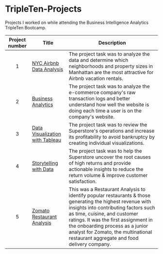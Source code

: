 # TripleTen-Projects
Projects I worked on while attending the Business Intelligence Analytics TripleTen Bootcamp.

| Project number | Title | Description |
| :-----------: | ----------- |----------- |
| 1 | [NYC Airbnb Data Analysis](https://docs.google.com/spreadsheets/d/1itI1xix2FJJ4EZpd2oPlocfuzNQ0DUz8qatd2vJ6yQM/edit?gid=97763477#gid=97763477)| The project task was to analyze the data and determine which neighborhoods and property sizes in Manhattan are the most attractive for Airbnb vacation rentals. |
| 2 | [Business Analytics](https://docs.google.com/spreadsheets/d/1OVQMMVLdpKS2qSBU3TxMwDXT6EoHGKJBhOGabJmglm8/edit?pli=1&gid=38637670#gid=38637670) | The project task was to analyze the e-commerce company's raw transaction logs and better understand how well the website is doing each time a user is on the company's website. |
| 3 | [Data Visualization with Tableau](https://public.tableau.com/views/AshleyHernandez_DataVisualizationProject/ProfitLoss?:language=en-US&:sid=&:redirect=auth&:display_count=n&:origin=viz_share_link)| The project task was to review the Superstore's operations and increase its profitability to avoid bankruptcy by creating individual visualizations. |
| 4 | [Storytelling with Data](https://public.tableau.com/views/AshleyHernandez_StorytellingwithData/ReturnsAnalysis?:language=en-US&:sid=&:redirect=auth&:display_count=n&:origin=viz_share_link)| The project task was to help the Superstore uncover the root causes of high returns and provide actionable insights to reduce the return volume & improve customer satisfaction. |
| 5 | [Zomato Restaurant Analysis](https://public.tableau.com/views/AshleyHernandez_Final_Project_BIA/RestaurantAnalysis?:language=en-US&:sid=&:redirect=auth&:display_count=n&:origin=viz_share_link)| This was a Restaurant Analysis to identify popular restaurants & those generating the highest revenue with insights into contributing factors such as time, cuisine, and customer ratings. It was the first assignment in the onboarding process as a junior analyst for Zomato, the multinational restaurant aggregate and food delivery company. |
